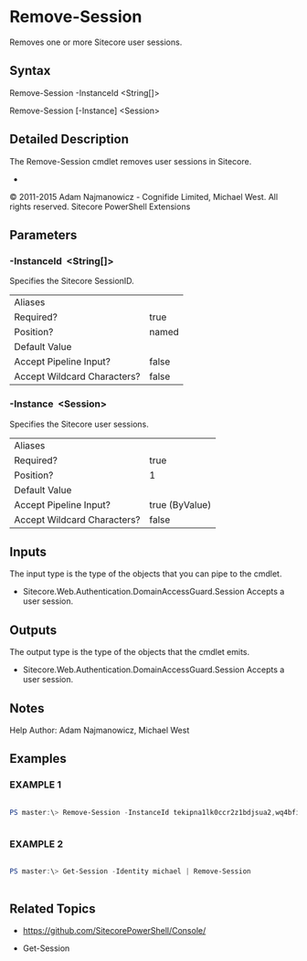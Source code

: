 # Remove-Session 
 
Removes one or more Sitecore user sessions. 
 
## Syntax 
 
Remove-Session -InstanceId &lt;String[]&gt; 
 
Remove-Session [-Instance] &lt;Session&gt; 
 
 
## Detailed Description 
 
The Remove-Session cmdlet removes user sessions in Sitecore. 
 
- 
 
© 2011-2015 Adam Najmanowicz - Cognifide Limited, Michael West. All rights reserved. Sitecore PowerShell Extensions 
 
## Parameters 
 
### -InstanceId&nbsp; &lt;String[]&gt; 
 
Specifies the Sitecore SessionID.
 

| | |
| - | - |
| Aliases |  |
| Required? | true |
| Position? | named |
| Default Value |  |
| Accept Pipeline Input? | false |
| Accept Wildcard Characters? | false | 
 
### -Instance&nbsp; &lt;Session&gt; 
 
Specifies the Sitecore user sessions.
 

| | |
| - | - |
| Aliases |  |
| Required? | true |
| Position? | 1 |
| Default Value |  |
| Accept Pipeline Input? | true (ByValue) |
| Accept Wildcard Characters? | false | 
 
## Inputs 
 
The input type is the type of the objects that you can pipe to the cmdlet. 
 
* Sitecore.Web.Authentication.DomainAccessGuard.Session
Accepts a user session. 
 
## Outputs 
 
The output type is the type of the objects that the cmdlet emits. 
 
* Sitecore.Web.Authentication.DomainAccessGuard.Session
Accepts a user session. 
 
## Notes 
 
Help Author: Adam Najmanowicz, Michael West 
 
## Examples 
 
### EXAMPLE 1 
 
 
 
```powershell   
 
PS master:\> Remove-Session -InstanceId tekipna1lk0ccr2z1bdjsua2,wq4bfivfm2tbgkgdccpyzczp 
 
``` 
 
### EXAMPLE 2 
 
 
 
```powershell   
 
PS master:\> Get-Session -Identity michael | Remove-Session 
 
``` 
 
## Related Topics 
 
* <a href='https://github.com/SitecorePowerShell/Console/' target='_blank'>https://github.com/SitecorePowerShell/Console/</a><br/> 
 
* Get-Session

